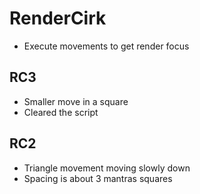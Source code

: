 # RenderCirk

* Execute movements to get render focus

## RC3
* Smaller move in a square
* Cleared the script

## RC2 
* Triangle movement moving slowly down
* Spacing is about 3 mantras squares


